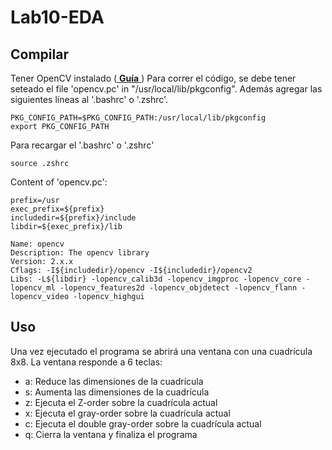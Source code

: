 # Lab10-EDA

## Compilar
Tener OpenCV instalado ([  __Guía__  ](https://stackoverflow.com/questions/15320267/package-opencv-was-not-found-in-the-pkg-config-search-path))
Para correr el código, se debe tener seteado el file 'opencv.pc' in "/usr/local/lib/pkgconfig".
Además agregar las siguientes líneas al '.bashrc' o '.zshrc'.

```
PKG_CONFIG_PATH=$PKG_CONFIG_PATH:/usr/local/lib/pkgconfig
export PKG_CONFIG_PATH
```

Para recargar el '.bashrc' o '.zshrc'
```
source .zshrc 
```

Content of 'opencv.pc':
```
prefix=/usr
exec_prefix=${prefix}
includedir=${prefix}/include
libdir=${exec_prefix}/lib

Name: opencv
Description: The opencv library
Version: 2.x.x
Cflags: -I${includedir}/opencv -I${includedir}/opencv2
Libs: -L${libdir} -lopencv_calib3d -lopencv_imgproc -lopencv_core -lopencv_ml -lopencv_features2d -lopencv_objdetect -lopencv_flann -lopencv_video -lopencv_highgui
```

## Uso
Una vez ejecutado el programa se abrirá una ventana con una cuadrícula 8x8. La ventana responde a 6 teclas:
* a: Reduce las dimensiones de la cuadrícula
* s: Aumenta las dimensiones de la cuadrícula
* z: Ejecuta el Z-order sobre la cuadrícula actual
* x: Ejecuta el gray-order sobre la cuadrícula actual
* c: Ejecuta el double gray-order sobre la cuadrícula actual
* q: Cierra la ventana y finaliza el programa